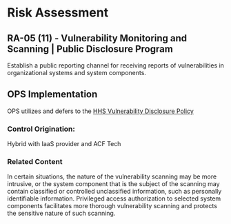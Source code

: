 # Risk Assessment
## RA-05 (11) - Vulnerability Monitoring and Scanning | Public Disclosure Program

Establish a public reporting channel for receiving reports of vulnerabilities in organizational systems and system components.

## OPS Implementation

OPS utilizes and defers to the [HHS Vulnerability Disclosure Policy](https://www.hhs.gov/vulnerability-disclosure-policy/index.html)

### Control Origination:

Hybrid with IaaS provider and ACF Tech

### Related Content

In certain situations, the nature of the vulnerability scanning may be more intrusive, or the system component that is the subject of the scanning may contain classified or controlled unclassified information, such as personally identifiable information. Privileged access authorization to selected system components facilitates more thorough vulnerability scanning and protects the sensitive nature of such scanning.
